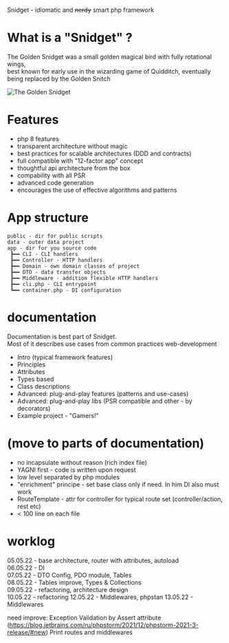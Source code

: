 Snidget - idiomatic and ~~nerdy~~ smart php framework

# What is a "Snidget" ?

The Golden Snidget was a small golden magical bird with fully rotational wings,  
best known for early use in the wizarding game of Quidditch, eventually being replaced by the Golden Snitch

![The Golden Snidget](https://static.wikia.nocookie.net/harrypotter/images/4/40/Golden_Snidget_HM_Icon.png/revision/latest/scale-to-width-down/320?cb=20201129013514)

# Features

- php 8 features
- transparent architecture without magic
- best practices for scalable architectures (DDD and contracts)
- full compatible with "12-factor app" concept
- thoughtful api architecture from the box
- compability with all PSR
- advanced code generation
- encourages the use of effective algorithms and patterns

# App structure

    public - dir for public scripts
    data - outer data project
    app - dir for you source code
     ┣━━ CLI - CLI handlers
     ┣━━ Controller - HTTP handlers
     ┣━━ Domain - own domain classes of project
     ┣━━ DTO - data transfer objects
     ┣━━ Middleware - addition flexible HTTP handlers
     ┣━━ cli.php - CLI entrypoint
     ┗━━ container.php - DI configuration

# documentation

Documentation is best part of Snidget.  
Most of it describes use cases from common practices web-development

- Intro (typical framework features)
- Principles
- Attributes
- Types based
- Class descriptions
- Advanced: plug-and-play features (patterns and use-cases)
- Advanced: plug-and-play libs (PSR compatible and other - by decorators)
- Example project - "Gamers!"

# (move to parts of documentation)

- no incapsulate without reason (rich index file)
- YAGNI first - code is written upon request
- low level separated by php modules
- "enrichment" principe - set base class only if need. In him DI also must work
- RouteTemplate - attr for controller for typical route set (controller/action, rest etc)
- < 100 line on each file

# worklog

05.05.22 - base architecture, router with attributes, autoload  
06.05.22 - DI  
07.05.22 - DTO Config, PDO module, Tables  
08.05.22 - Tables improve, Types & Collections  
09.05.22 - refactoring, architecture design  
10.05.22 - refactoring
12.05.22 - Middlewares, phpstan
13.05.22 - Middlewares

need improve:
Exception
Validation by Assert attribute
(https://blog.jetbrains.com/ru/phpstorm/2021/12/phpstorm-2021-3-release/#new)
Print routes and middlewares